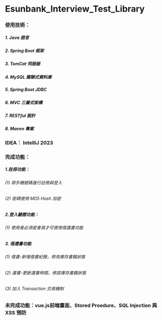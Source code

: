 # Esunbank_Interview_Test_Library

### 使用技術：
  ##### 1. Java 語言
  ##### 2. Spring Boot 框架
  ##### 3. TomCat 伺服器
  ##### 4. MySQL 關聯式資料庫
  ##### 5. Spring Boot JDBC
  ##### 6. MVC 三層式架構
  ##### 7. RESTful 設計
  ##### 8. Maven 專案

### IDEA： IntelliJ 2023

### 完成功能：
 ##### 1.註冊功能：
  ###### (1) 用手機號碼進行註冊與登入
  ###### (2) 密碼使用 MD5 Hash 加密
 
 ##### 2.登入驗證功能：
  ###### (1) 使用者必須是會員才可使用借還書功能
   
 ##### 3. 借還書功能
  ###### (1) 借書-新增借書紀錄，修改庫存書籍狀態
  ###### (2) 還書-更新還書時間，修該庫存書籍狀態
  ###### (3) 加入 Transaction 交易機制
     
### 未完成功能：vue.js前端畫面、Stored Proedure、SQL Injection 與 XSS 預防
